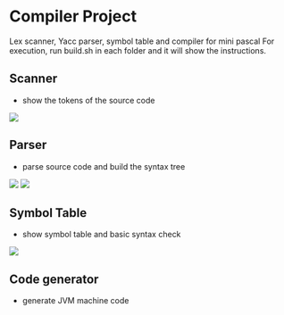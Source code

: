 # Compiler Project
Lex scanner, Yacc parser, symbol table and compiler for mini pascal
For execution, run build.sh in each folder and it will show the instructions.

## Scanner
  * show the tokens of the source code
  
  ![](https://imgur.com/Gx5Ridv.png)
  
## Parser
  * parse source code and build the syntax tree
  
  ![](https://imgur.com/qP60UNw.png)
  ![](https://imgur.com/M6lOg6P.png)
  
## Symbol Table
  * show symbol table and basic syntax check
  
  ![](https://imgur.com/mVO2m3M.png)
  
## Code generator
  * generate JVM machine code

